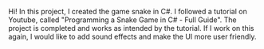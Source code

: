 Hi! In this project, I created the game snake in C#. I followed a tutorial on Youtube, called "Programming a Snake Game in C# - Full Guide". The project is completed and works as intended by the tutorial. If I work on this again, I would like to add sound effects and make the UI more user friendly.
